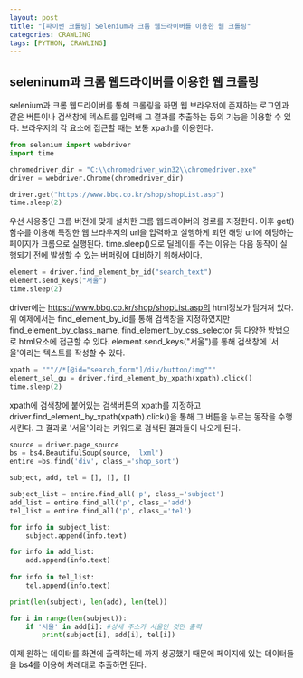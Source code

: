 ```yaml
---
layout: post
title: "[파이썬 크롤링] Selenium과 크롬 웹드라이버를 이용한 웹 크롤링"
categories: CRAWLING
tags: [PYTHON, CRAWLING]
---
```


##  seleninum과 크롬 웹드라이버를 이용한 웹 크롤링

selenium과 크롬 웹드라이버를 통해 크롤링을 하면 웹 브라우저에 존재하는 로그인과 같은 버튼이나 검색창에 텍스트를 입력해 그 결과를 추출하는 등의 기능을 이용할 수 있다. 브라우저의 각 요소에 접근할 때는 보통 xpath를 이용한다.

~~~python
from selenium import webdriver
import time

chromedriver_dir = "C:\\chromedriver_win32\\chromedriver.exe"
driver = webdriver.Chrome(chromedriver_dir)

driver.get("https://www.bbq.co.kr/shop/shopList.asp")
time.sleep(2)
~~~

우선 사용중인 크롬 버전에 맞게 설치한 크롬 웹드라이버의 경로를 지정한다. 이후 get()함수를 이용해 특정한 웹 브라우저의 url을 입력하고 실행하게 되면 해당 url에 해당하는 페이지가 크롬으로 실행된다. time.sleep()으로 딜레이를 주는 이유는 다음 동작이 실행되기 전에 발생할 수 있는 버퍼링에 대비하기 위해서이다.

~~~python
element = driver.find_element_by_id("search_text")
element.send_keys("서울")
time.sleep(2)
~~~

driver에는 https://www.bbq.co.kr/shop/shopList.asp의 html정보가 담겨져 있다. 
위 예제에서는 find_element_by_id를 통해 검색창을 지정하였지만 find_element_by_class_name, find_element_by_css_selector 등 다양한 방법으로 html요소에 접근할 수 있다. element.send_keys("서울")를 통해 검색창에 '서울'이라는 텍스트를 작성할 수 있다.

~~~python
xpath = """//*[@id="search_form"]/div/button/img"""
element_sel_gu = driver.find_element_by_xpath(xpath).click()
time.sleep(2)
~~~

xpath에 검색창에 붙어있는 검색버튼의 xpath를 지정하고  driver.find_element_by_xpath(xpath).click()을 통해 그 버튼을 누르는 동작을 수행시킨다.
그 결과로 '서울'이라는 키워드로 검색된 결과들이 나오게 된다.

~~~python
source = driver.page_source
bs = bs4.BeautifulSoup(source, 'lxml')
entire =bs.find('div', class_='shop_sort')

subject, add, tel = [], [], []

subject_list = entire.find_all('p', class_='subject')
add_list = entire.find_all('p', class_='add')
tel_list = entire.find_all('p', class_='tel') 

for info in subject_list:
    subject.append(info.text)

for info in add_list:
    add.append(info.text)
    
for info in tel_list:
    tel.append(info.text)

print(len(subject), len(add), len(tel))

for i in range(len(subject)):
    if '서울' in add[i]: #상세 주소가 서울인 것만 출력
        print(subject[i], add[i], tel[i])
~~~

이제 원하는 데이터를 화면에 출력하는데 까지 성공했기 때문에 페이지에 있는 데이터들을 bs4를 이용해 차례대로 추출하면 된다.




